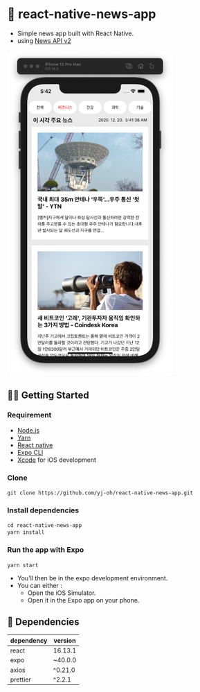 # 📰 react-native-news-app
- Simple news app built with React Native.
- using [News API v2](https://newsapi.org/)
    
![iOS](.README_images/342d1668.png)

## 🤹‍♀️ Getting Started

### Requirement
- [Node.js](https://nodejs.org/en/)
- [Yarn](https://classic.yarnpkg.com/en/)
- [React native](https://reactnative.dev/docs/getting-started)
- [Expo CLI](https://expo.io/tools)
- [Xcode](https://developer.apple.com/xcode/) for iOS development

### Clone
```
git clone https://github.com/yj-oh/react-native-news-app.git
```
### Install dependencies
```
cd react-native-news-app
yarn install
```
### Run the app with Expo
```
yarn start
```
- You'll then be in the expo development environment.
- You can either :
    - Open the iOS Simulator.
    - Open it in the Expo app on your phone.

## 🔮 Dependencies
dependency | version
--- | ---
react | 16.13.1
expo | ~40.0.0
axios | ^0.21.0
prettier | ^2.2.1
